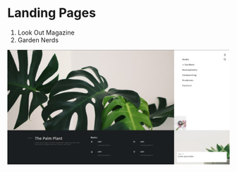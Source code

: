 # Landing Pages 



1. Look Out Magazine 
2. Garden Nerds

![Screenshot from 2024-07-09 22-52-53](./Readme%20Images/Screenshot%20from%202024-07-09%2022-52-53.png)

